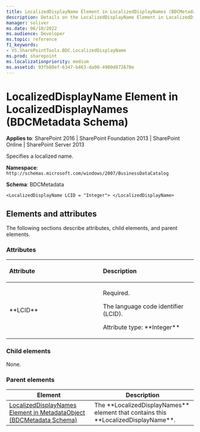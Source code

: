 ```yaml
---
title: LocalizedDisplayName Element in LocalizedDisplayNames (BDCMetadata Schema)
description: Details on the LocalizedDisplayName Element in LocalizedDisplayNames (BDCMetadata Schema)
manager: soliver
ms.date: 06/10/2022
ms.audience: Developer
ms.topic: reference
f1_keywords:
- VS.SharePointTools.BDC.LocalizedDisplayName
ms.prod: sharepoint
ms.localizationpriority: medium
ms.assetid: 93fb80ef-6347-b463-da90-4980d872678e
---
```


# LocalizedDisplayName Element in LocalizedDisplayNames (BDCMetadata Schema)

**Applies to**: SharePoint 2016 | SharePoint Foundation 2013 | SharePoint Online | SharePoint Server 2013

Specifies a localized name.

**Namespace**: `http://schemas.microsoft.com/windows/2007/BusinessDataCatalog`

**Schema**: BDCMetadata

```XML<
<LocalizedDisplayName LCID = "Integer"> </LocalizedDisplayName>
```

## Elements and attributes

The following sections describe attributes, child elements, and parent elements.

### Attributes

<table>
<colgroup>
<col width="50%" />
<col width="50%" />
</colgroup>
<thead>
<tr class="header">
<th align="left"><p>Attribute</p></th>
<th align="left"><p>Description</p></th>
</tr>
</thead>
<tbody>
<tr class="odd">
<td align="left"><p>**LCID**</p></td>
<td align="left"><p>Required.</p>
<p>The language code identifier (LCID).</p>
<p>Attribute type: **Integer**</p></td>
</tr>
</tbody>
</table>

### Child elements

None.

### Parent elements

  
| Element | Description |
| --- | --- |
| [LocalizedDisplayNames Element in MetadataObject (BDCMetadata Schema)](localizeddisplaynames-element-in-metadataobject-bdcmetadata-schema.md) | The \*\*LocalizedDisplayNames\*\* element that contains this \*\*LocalizedDisplayName\*\*. |








